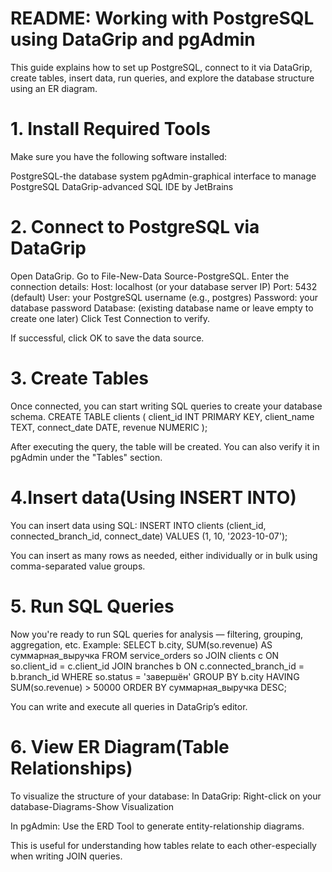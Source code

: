 # README: Working with PostgreSQL using DataGrip and pgAdmin

This guide explains how to set up PostgreSQL, connect to it via DataGrip, create tables, insert data, run queries, and explore the database structure using an ER diagram.

# 1. Install Required Tools
Make sure you have the following software installed:

PostgreSQL-the database system
pgAdmin-graphical interface to manage PostgreSQL
DataGrip-advanced SQL IDE by JetBrains

 # 2. Connect to PostgreSQL via DataGrip
Open DataGrip.
Go to File-New-Data Source-PostgreSQL.
Enter the connection details:
Host: localhost (or your database server IP)
Port: 5432 (default)
User: your PostgreSQL username (e.g., postgres)
Password: your database password
Database: (existing database name or leave empty to create one later)
Click Test Connection to verify.

If successful, click OK to save the data source.

# 3. Create Tables
Once connected, you can start writing SQL queries to create your database schema.
CREATE TABLE clients (
  client_id INT PRIMARY KEY,
  client_name TEXT,
  connect_date DATE,
  revenue NUMERIC
);

After executing the query, the table will be created.
You can also verify it in pgAdmin under the "Tables" section.

# 4.Insert data(Using INSERT INTO)
You can insert  data using SQL:
INSERT INTO clients (client_id, connected_branch_id, connect_date) VALUES (1, 10, '2023-10-07');

You can insert as many rows as needed, either individually or in bulk using comma-separated value groups.

# 5. Run SQL Queries
Now you're ready to run SQL queries for analysis — filtering, grouping, aggregation, etc.
Example:
SELECT
  b.city,
  SUM(so.revenue) AS суммарная_выручка
FROM service_orders so
JOIN clients c ON so.client_id = c.client_id
JOIN branches b ON c.connected_branch_id = b.branch_id
WHERE so.status = 'завершён'
GROUP BY b.city
HAVING SUM(so.revenue) > 50000
ORDER BY суммарная_выручка DESC;

You can write and execute all queries in DataGrip’s editor.

# 6. View ER Diagram(Table Relationships)
To visualize the structure of your database:
In DataGrip:
Right-click on your database-Diagrams-Show Visualization

In pgAdmin:
Use the ERD Tool to generate entity-relationship diagrams.

This is useful for understanding how tables relate to each other-especially when writing JOIN queries.
